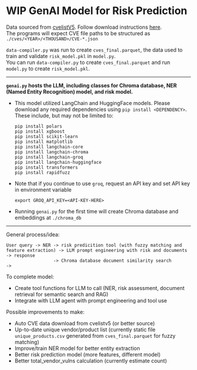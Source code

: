 # WIP GenAI Model for Risk Prediction

Data sourced from [cvelistV5](https://github.com/CVEProject/cvelistV5?tab=readme-ov-file). 
Follow download instructions [here](https://github.com/CVEProject/cvelistV5?tab=readme-ov-file#how-to-download-the-cve-list).   
The programs will expect CVE file paths to be structured as `./cves/<YEAR>/<THOUSAND>/CVE-*.json`

`data-compiler.py` was run to create `cves_final.parquet`, the data used to train and validate `risk_model.pkl` in `model.py`.  
You can run `data-compiler.py` to create `cves_final.parquet` and run `model.py` to create `risk_model.pkl`.

--- 

**`genai.py` hosts the LLM, including classes for Chroma database, NER (Named Entity Recognition) model, and risk model.**
- This model utilized LangChain and HuggingFace models. Please download any required dependencies using `pip install <DEPENDENCY>`. These include, but may not be limited to:

  ```
  pip install polars
  pip install xgboost
  pip install scikit-learn
  pip install matplotlib
  pip install langchain-core
  pip install langchain-chroma
  pip install langchain-groq
  pip install langchain-huggingface
  pip install transformers
  pip install rapidfuzz
  ```
- Note that if you continue to use `groq`, request an API key and set API key in environment variable  
  ```
  export GROQ_API_KEY=<API-KEY-HERE>
  ```
- Running `genai.py` for the first time will create Chroma database and embeddings at `./chroma_db`

---

General process/idea:

```
User query -> NER -> risk predicition tool (with fuzzy matching and feature extraction) -> LLM prompt engineering with risk and documents -> response
                  -> Chroma database document similarity search                         ->
```

To complete model:
- Create tool functions for LLM to call (NER, risk assessment, document retrieval for semantic search and RAG)
- Integrate with LLM agent with prompt engineering and tool use

Possible improvements to make:
- Auto CVE data download from cvelistv5 (or better source)
- Up-to-date unique vendor/product list (currently static file `unique_products.csv` generated from `cves_final.parquet` for fuzzy matching)
- Improve/train NER model for better entity extraction
- Better risk prediction model (more features, different model)
- Better total_vendor_vulns calculation (currently estimate count)

